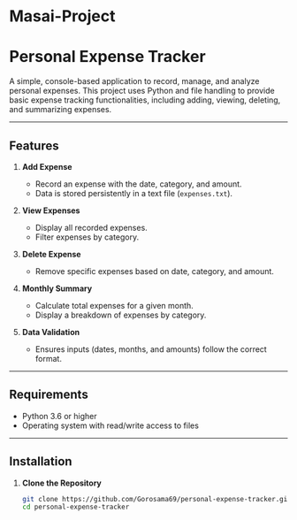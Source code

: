 # Masai-Project

# Personal Expense Tracker

A simple, console-based application to record, manage, and analyze personal expenses. This project uses Python and file handling to provide basic expense tracking functionalities, including adding, viewing, deleting, and summarizing expenses.

---

## **Features**

1. **Add Expense**
   - Record an expense with the date, category, and amount.
   - Data is stored persistently in a text file (`expenses.txt`).

2. **View Expenses**
   - Display all recorded expenses.
   - Filter expenses by category.

3. **Delete Expense**
   - Remove specific expenses based on date, category, and amount.

4. **Monthly Summary**
   - Calculate total expenses for a given month.
   - Display a breakdown of expenses by category.

5. **Data Validation**
   - Ensures inputs (dates, months, and amounts) follow the correct format.

---

## **Requirements**

- Python 3.6 or higher
- Operating system with read/write access to files

---

## **Installation**

1. **Clone the Repository**
   ```bash
   git clone https://github.com/Gorosama69/personal-expense-tracker.git
   cd personal-expense-tracker
